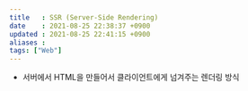 ```yaml
---
title   : SSR (Server-Side Rendering) 
date    : 2021-08-25 22:38:37 +0900
updated : 2021-08-25 22:41:15 +0900
aliases : 
tags: ["Web"]
---
```

- 서버에서 HTML을 만들어서 클라이언트에게 넘겨주는 렌더링 방식  
